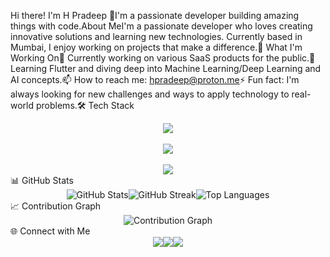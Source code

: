 Hi there! I'm H Pradeep 👋I'm a passionate developer building amazing things with code.About MeI'm a passionate developer who loves creating innovative solutions and learning new technologies. Currently based in Mumbai, I enjoy working on projects that make a difference.🚀 What I'm Working On🔭 Currently working on various SaaS products for the public.🌱 Learning Flutter and diving deep into Machine Learning/Deep Learning and AI concepts.📫 How to reach me: hpradeep@proton.me⚡ Fun fact: I'm always looking for new challenges and ways to apply technology to real-world problems.🛠️ Tech Stack<div align="center"><img src="https://skillicons.dev/icons?i=js,ts,python,java,dart,cpp,solidity,mysql" /><br><br><img src="https://skillicons.dev/icons?i=react,nextjs,nodejs,express,fastapi,django,flutter,flask" /><br><br><img src="https://skillicons.dev/icons?i=firebase,docker,aws,git,vscode,remix,ethereum" /></div>📊 GitHub Stats<div align="center"><img src="https://github-readme-stats.vercel.app/api?username=pradeepDu&show_icons=true&theme=radical&hide_border=true&count_private=true" alt="GitHub Stats" /><img src="https://github-readme-streak-stats.herokuapp.com/?user=pradeepDu&theme=radical&hide_border=true" alt="GitHub Streak" /><img src="https://github-readme-stats.vercel.app/api/top-langs/?username=pradeepDu&layout=compact&theme=radical&hide_border=true" alt="Top Languages" /></div>📈 Contribution Graph<div align="center"><img src="https://github-readme-activity-graph.vercel.app/graph?username=pradeepDu&bg_color=0d1117&color=5BCDEC&line=5BCDEC&point=FFFFFF&hide_border=true" alt="Contribution Graph" /></div>🌐 Connect with Me<div align="center"><a href="https://www.linkedin.com/in/hpradeep"><img src="https://img.shields.io/badge/-LinkedIn-0077B5?style=for-the-badge&logo=linkedin&logoColor=white&logoWidth=20" /></a><a href="https://hpradeep.vercel.app"><img src="https://img.shields.io/badge/-Portfolio-000000?style=for-the-badge&logo=portfolio&logoColor=white" /></a><a href="mailto:hpradeep@proton.me"><img src="https://img.shields.io/badge/-Email-D14836?style=for-the-badge&logo=gmail&logoColor=white" /></a></div>
